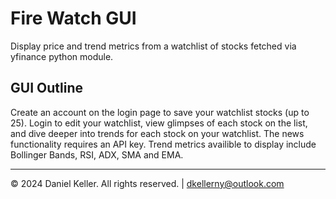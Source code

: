 # Fire Watch GUI
Display price and trend metrics from a watchlist of stocks fetched via yfinance python module. 

## GUI Outline
Create an account on the login page to save your watchlist stocks (up to 25). Login to edit your watchlist, view glimpses of each stock on the list, and dive deeper into trends for each stock on your watchlist. The news functionality requires an API key. Trend metrics availible to display include Bollinger Bands, RSI, ADX, SMA and EMA. 

---

© 2024 Daniel Keller. All rights reserved. | dkellerny@outlook.com
